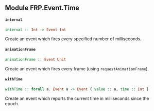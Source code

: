 ## Module FRP.Event.Time

#### `interval`

``` purescript
interval :: Int -> Event Int
```

Create an event which fires every specified number of milliseconds.

#### `animationFrame`

``` purescript
animationFrame :: Event Unit
```

Create an event which fires every frame (using `requestAnimationFrame`).

#### `withTime`

``` purescript
withTime :: forall a. Event a -> Event { value :: a, time :: Int }
```

Create an event which reports the current time in milliseconds since the epoch.


